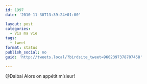 ```yaml
---
id: 1997
date: '2010-11-30T13:39:24+01:00'

layout: post
categories:
  - Vis ma vie
tags:
  - tweet
format: status
publish_social: no
guid: 'http://tweets.local/?birdsite_tweet=9602397378707458'

---
```


@Daibai Alors on appétit m’sieur!